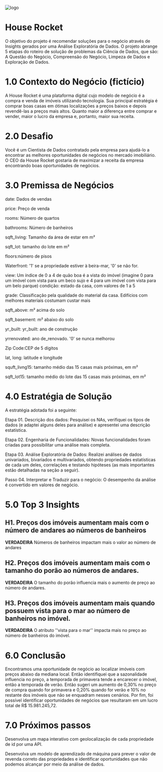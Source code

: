 ![logo](https://user-images.githubusercontent.com/97288194/152074062-f2e33e2b-f28e-4061-8548-68fb7b822546.jpg)

# House Rocket

O objetivo do projeto é recomendar soluções para o negócio através de Insights gerados por uma Análise Exploratória de Dados. O projeto abrange 5 etapas do roteiro de solução de problemas da Ciência de Dados, que são: A Questão do Negócio, Compreensão do Negócio, Limpeza de Dados e Exploração de Dados.

# 1.0 Contexto do Negócio (fictício)

A House Rocket é uma plataforma digital cujo modelo de negócio é a compra e venda de imóveis utilizando tecnologia.
Sua principal estratégia é comprar boas casas em ótimas localizações a preços baixos e depois revendê-las a preços mais altos. Quanto maior a diferença entre comprar e vender, maior o lucro da empresa e, portanto, maior sua receita.

# 2.0 Desafio

Você é um Cientista de Dados contratado pela empresa para ajudá-lo a encontrar as melhores oportunidades de negócios no mercado imobiliário. O CEO da House Rocket gostaria de maximizar a receita da empresa encontrando boas oportunidades de negócios.

# 3.0 Premissa de Negócios

date: Dados de vendas

price: Preço de venda

rooms: Número de quartos

bathrooms: Número de banheiros

sqft_living: Tamanho da área de estar em m²

sqft_lot: tamanho do lote em m²

floors:número de pisos

Waterfront: '1' se a propriedade estiver à beira-mar, '0' se não for.

view: Um índice de 0 a 4 de quão boa é a vista do imóvel (imagine 0 para um imóvel com vista para um beco sujo e 4 para um imóvel com vista para um belo parque)
condição: estado da casa, com valores de 1 a 5

grade: Classificação pela qualidade do material da casa. Edifícios com melhores materiais costumam custar mais

sqft_above: m² acima do solo

sqft_basement: m² abaixo do solo

yr_built: yr_built: ano de construção

yrrenovated: ano de_renovado. '0' se nunca melhorou

Zip Code:CEP de 5 dígitos

lat, long: latitude e longitude

squft_livng15: tamanho médio das 15 casas mais próximas, em m²

sqft_lot15: tamanho médio do lote das 15 casas mais próximas, em m²


# 4.0 Estratégia de Solução

A estratégia adotada foi a seguinte:

Etapa 01. Descrição dos dados: Pesquisei os NAs, verifiquei os tipos de dados (e adaptei alguns deles para análise) e apresentei uma descrição estatística.

Etapa 02. Engenharia de Funcionalidades: Novas funcionalidades foram criadas para possibilitar uma análise mais completa.

Etapa 03. Análise Exploratória de Dados: Realizei análises de dados univariados, bivariados e multivariados, obtendo propriedades estatísticas de cada um deles, correlações e testando hipóteses (as mais importantes estão detalhadas na seção a seguir).

Passo 04. Interpretar e Traduzir para o negócio: O desempenho da análise é convertido em valores de negócio.

# 5.0 Top 3 Insights

## **H1**. Preços dos imóveis aumentam mais com o número de andares ao números de banheiros
**VERDADEIRA** Números de banheiros impactam mais o valor ao número de andares

## **H2**. Preços dos imóveis aumentam mais com o tamanho do porão ao números de andares.
**VERDADEIRA** O tamanho do porão influencia mais o aumento de preço ao número de andares.

## H3. Preços dos imóveis aumentam mais quando possuem vista para o mar ao número de banheiros no imóvel.
**VERDADEIRA** O atributo ''vista para o mar'' impacta mais no preço ao número de banheiros do imóvel.

# 6.0 Conclusão

Encontramos uma oportunidade de negócio ao localizar imóveis com preços abaixo da mediana local. Então identifiquei que a sazonalidade influencia no preço, a temporada de primavera tende a encarecer o imóvel, então a temporada de verão. Então sugeri um aumento de 0,30% no preço de compra quando for primavera e 0,20% quando for verão e 10% no restante dos imóveis que não se enquadram nesses cenários.
Por fim, foi possível identificar oportunidades de negócios que resultaram em um lucro total de R$ 15.981.245,72.

# 7.0 Próximos passos

Desenvolva um mapa interativo com geolocalização de cada propriedade de id por uma API.

Desenvolva um modelo de aprendizado de máquina para prever o valor de revenda correto das propriedades e identificar oportunidades que não podemos alcançar por meio da análise de dados.
